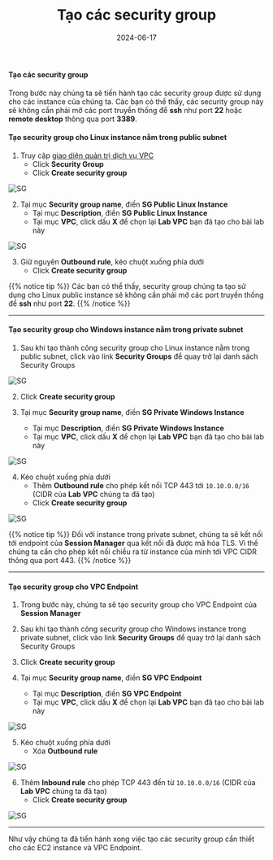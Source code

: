 ﻿---
title: "Tạo các security group"
date: 2024-06-17
weight: 4
chapter: false
pre: " <b> 2.1.4 </b> "
---

#### Tạo các security group

Trong bước này chúng ta sẽ tiến hành tạo các security group được sử dụng cho các instance của chúng ta. Các bạn có thể thấy, các security group này sẽ không cần phải mở các port truyền thống để **ssh** như port **22** hoặc **remote desktop** thông qua port **3389**.

#### Tạo security group cho Linux instance nằm trong public subnet

1. Truy cập [giao diện quản trị dịch vụ VPC](https://console.aws.amazon.com/vpc)
   + Click **Security Group**  
   + Click **Create security group**

![SG](/images/2.prerequisite/019-createsg.png)

2. Tại mục **Security group name**, điền **SG Public Linux Instance**  
   + Tại mục **Description**, điền **SG Public Linux Instance**  
   + Tại mục **VPC**, click dấu **X** để chọn lại **Lab VPC** bạn đã tạo cho bài lab này

![SG](/images/2.prerequisite/020-createsg.png)

3. Giữ nguyên **Outbound rule**, kéo chuột xuống phía dưới  
   + Click **Create security group**

{{% notice tip %}}
Các bạn có thể thấy, security group chúng ta tạo sử dụng cho Linux public instance sẽ không cần phải mở các port truyền thống để **ssh** như port **22**.
{{% /notice %}}

---

#### Tạo security group cho Windows instance nằm trong private subnet

1. Sau khi tạo thành công security group cho Linux instance nằm trong public subnet, click vào link **Security Groups** để quay trở lại danh sách Security Groups

![SG](/images/2.prerequisite/021-createsg.png)

2. Click **Create security group**

3. Tại mục **Security group name**, điền **SG Private Windows Instance**  
   + Tại mục **Description**, điền **SG Private Windows Instance**  
   + Tại mục **VPC**, click dấu **X** để chọn lại **Lab VPC** bạn đã tạo cho bài lab này

![SG](/images/2.prerequisite/022-createsg.png)

4. Kéo chuột xuống phía dưới  
   + Thêm **Outbound rule** cho phép kết nối TCP 443 tới `10.10.0.0/16` (CIDR của **Lab VPC** chúng ta đã tạo)  
   + Click **Create security group**

![SG](/images/2.prerequisite/023-createsg.png)

{{% notice tip %}}
Đối với instance trong private subnet, chúng ta sẽ kết nối tới endpoint của **Session Manager** qua kết nối đã được mã hóa TLS. Vì thế chúng ta cần cho phép kết nối chiều ra từ instance của mình tới VPC CIDR thông qua port 443.
{{% /notice %}}

---

#### Tạo security group cho VPC Endpoint

1. Trong bước này, chúng ta sẽ tạo security group cho VPC Endpoint của **Session Manager**  
2. Sau khi tạo thành công security group cho Windows instance trong private subnet, click vào link **Security Groups** để quay trở lại danh sách Security Groups  
3. Click **Create security group**

4. Tại mục **Security group name**, điền **SG VPC Endpoint**  
   + Tại mục **Description**, điền **SG VPC Endpoint**  
   + Tại mục **VPC**, click dấu **X** để chọn lại **Lab VPC** bạn đã tạo cho bài lab này

![SG](/images/2.prerequisite/024-createsg.png)

5. Kéo chuột xuống phía dưới  
   + Xóa **Outbound rule**

![SG](/images/2.prerequisite/025-createsg.png)

6. Thêm **Inbound rule** cho phép TCP 443 đến từ `10.10.0.0/16` (CIDR của **Lab VPC** chúng ta đã tạo)  
   + Click **Create security group**

![SG](/images/2.prerequisite/026-createsg.png)

---

Như vậy chúng ta đã tiến hành xong việc tạo các security group cần thiết cho các EC2 instance và VPC Endpoint.
